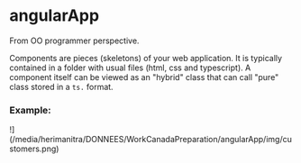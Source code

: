 # angularApp

From OO programmer perspective.

Components are pieces (skeletons) of your web application. It is typically contained in a folder with usual files (html, css and typescript).
A component itself can be viewed as an "hybrid" class that can call "pure" class stored in a  `ts.` format. 

### Example:

!](/media/herimanitra/DONNEES/WorkCanadaPreparation/angularApp/img/customers.png)